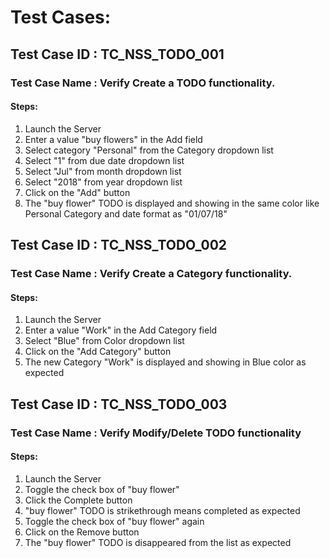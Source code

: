 
# Test Cases:

## Test Case ID : TC_NSS_TODO_001

### Test Case Name : Verify Create a TODO functionality.
#### Steps:

1. Launch the Server
1. Enter a value "buy flowers" in the Add field
1. Select category "Personal" from the Category dropdown list
1. Select "1" from due date dropdown list
1. Select "Jul" from month dropdown list
1. Select "2018" from year dropdown list
1. Click on the "Add" button
1. The "buy flower" TODO is displayed and showing in the same color like Personal Category
   and date format as "01/07/18"

## Test Case ID : TC_NSS_TODO_002

### Test Case Name : Verify Create a Category functionality.
#### Steps:

1. Launch the Server
1. Enter a value "Work" in the Add Category field
1. Select "Blue" from Color dropdown list
1. Click on the "Add Category" button
1. The new Category "Work" is displayed and showing in Blue color as expected

## Test Case ID : TC_NSS_TODO_003

### Test Case Name : Verify Modify/Delete TODO functionality
#### Steps:

1. Launch the Server
1. Toggle the check box of "buy flower"
1. Click the Complete button
1. "buy flower" TODO is strikethrough means completed as expected
1. Toggle the check box of "buy flower" again
1. Click on the Remove button
1. The "buy flower" TODO is disappeared from the list as expected
